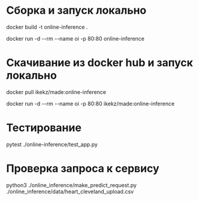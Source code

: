 # Сборка и запуск локально

docker build -t online-inference .

docker run -d --rm --name oi -p 80:80 online-inference

# Скачивание из docker hub и запуск локально

docker pull ikekz/made:online-inference

docker run -d --rm --name oi -p 80:80 ikekz/made:online-inference

# Тестирование

pytest ./online-inference/test_app.py

# Проверка запроса к сервису

python3 ./online_inference/make_predict_request.py ./online_inference/data/heart_cleveland_upload.csv